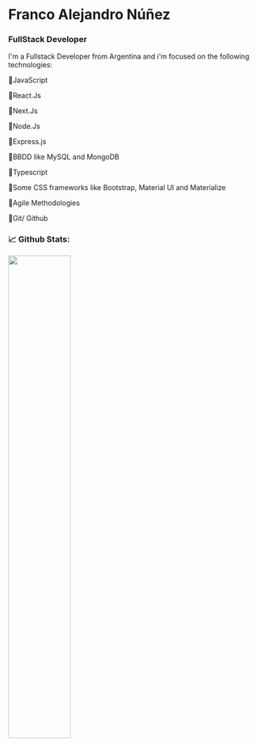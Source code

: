 <h1 >Franco Alejandro Núñez</h1>
<h3 >FullStack Developer</h3>

<div>
<p>I'm a Fullstack Developer from Argentina and i'm focused on the following technologies:</p>
</div>

<div>
<p> 📌JavaScript </p>
<p>📌React.Js</p>
<p>📌Next.Js</p>
<p>📌Node.Js </p>
<p>📌Express.js</p>
<p>📌BBDD like MySQL and MongoDB</p>
<p>📌Typescript</p>
<p>📌Some CSS frameworks like Bootstrap, Material UI and Materialize</p>
<p>📌Agile Methodologies</p>
<p>📌Git/ Github</p>
</div>

 
### 📈 Github Stats:
<p align="left">

 

<a href="https://github.com/franco954">
<img width="50%" src="https://github-readme-streak-stats.herokuapp.com?user=franco954&theme=github-dark-blue&date_format=M%20j%5B%2C%20Y%5D&fire=DD2727" />
</a>
    </p>









